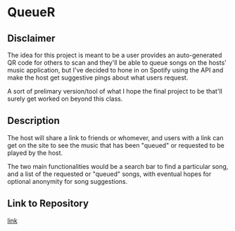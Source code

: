 # QueueR

## Disclaimer

The idea for this project is meant to be a user provides an auto-generated QR code for others to scan
and they'll be able to queue songs on the hosts' music application, but I've decided to hone in on Spotify using
the API and make the host get suggestive pings about what users request.

A sort of prelimary version/tool of what I hope the final project to be that'll surely get worked on beyond this class.

## Description

The host will share a link to friends or whomever, and users with a link can get on the site to see the music that has
been "queued" or requested to be played by the host.

The two main functionalities would be a search bar to find a particular song, and a list of the requested or "queued" songs,
with eventual hopes for optional anonymity for song suggestions.

## Link to Repository

[link](https://github.com/ErickCif/QueueR/blob/HW2/README.md)

